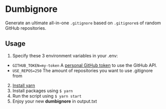 # Dumbignore
Generate an ultimate all-in-one `.gitignore` based on `.gitignore`s of random GitHub repositories.

## Usage
1. Specify these 3 environment variables in your .env:
  - `GITHUB_TOKEN=my-token` A [personal GitHub token](https://github.com/settings/tokens) to use the GitHub API.
  - `USE_REPOS=250` The amount of repositories you want to use .gitignore from
2. [Install yarn](https://yarnpkg.com/getting-started/install)
3. Install packages using `$ yarn`
4. Run the script using `$ yarn start`
5. Enjoy your new **dumbignore** in output.txt
